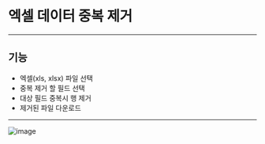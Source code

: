 <h1>엑셀 데이터 중복 제거</h1>

<hr>

<h2>기능</h2>

<ul>
    <li>엑셀(xls, xlsx) 파일 선택</li>
    <li>중복 제거 할 필드 선택</li>
    <li>대상 필드 중복시 행 제거</li>
    <li>제거된 파일 다운로드</li>
</ul>

<hr>

![image](https://github.com/ChoWonJun999/ExcelDataDeduplication/assets/62541405/fa52e27d-31eb-49c1-81c5-a9a126421729)